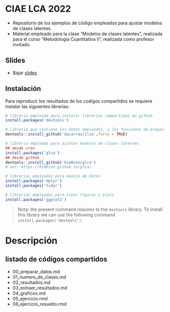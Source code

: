 
# CIAE LCA 2022

-   Repositorio de los ejemplos de código empleados para ajustar modelos
    de clases latentes.
-   Material empleado para la clase “Modelos de clases latentes”,
    realizada para el curso “Metodología Cuantitativa II”, realizada
    como profesor invitado.

## Slides

-   Bajar
    [slides](https://www.dropbox.com/sh/6grd4snkxpjdwtn/AACvH3TboFXsDpeGaudP56fda?dl=1)

## Instalación

Para reproducir los resultados de los codigos compartidos se requiere
instalar las siguientes librerías:

``` r
# libreria empleada para instalar librerías compartidas en github
install.packages('devtools')

# libreria que contiene los datos empleados, y las funciones de preparación de datos
devtools::install_github('dacarras/ilsa',force = TRUE)

# libreria empleada para ajustar modelos de clases latentes
## desde cran
install.packages('glca')
## desde github
devtools::install_github('kim0sun/glca')
# ver: https://kim0sun.github.io/glca/

# librerias empleadas para manejo de datos
install.packages('dplyr')
install.packages('tidyr')

# librerias empleadas para crear figuras y plots
install.packages('ggplot2')
```

> Nota: the present command requires to the `devtools` library. To
> install this library we can use the following command
> `install.packages('devtools')`.

# Descripción

## listado de códigos compartidos

-   00_preparar_datos.md
-   01_numero_de_clases.md
-   02_resultados.md
-   03_extraer_resultados.md
-   04_graficos.md
-   05_ejercicio.rmd
-   06_ejercicio_resuelto.rmd
